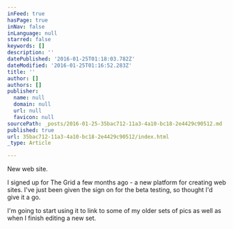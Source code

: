 ```yaml
---
inFeed: true
hasPage: true
inNav: false
inLanguage: null
starred: false
keywords: []
description: ''
datePublished: '2016-01-25T01:18:03.782Z'
dateModified: '2016-01-25T01:16:52.283Z'
title: ''
author: []
authors: []
publisher:
  name: null
  domain: null
  url: null
  favicon: null
sourcePath: _posts/2016-01-25-35bac712-11a3-4a10-bc18-2e4429c90512.md
published: true
url: 35bac712-11a3-4a10-bc18-2e4429c90512/index.html
_type: Article

---
```

New web site.

I signed up for The Grid a few months ago - a new platform for creating web sites. I've just been given the sign on for the beta testing, so thought I'd give it a go.

I'm going to start using it to link to some of my older sets of pics as well as when I finish editing a new set.